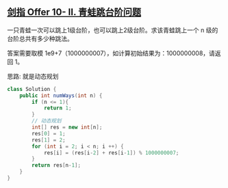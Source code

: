 ## [剑指 Offer 10- II. 青蛙跳台阶问题](https://leetcode-cn.com/problems/qing-wa-tiao-tai-jie-wen-ti-lcof/)

一只青蛙一次可以跳上1级台阶，也可以跳上2级台阶。求该青蛙跳上一个 n 级的台阶总共有多少种跳法。

答案需要取模 1e9+7（1000000007），如计算初始结果为：1000000008，请返回 1。

思路: 就是动态规划



```java
class Solution {
    public int numWays(int n) {
        if (n <= 1){
            return 1;
        }
        // 动态规划
        int[] res = new int[n];
        res[0] = 1;
        res[1] = 2;
        for (int i = 2; i < n; i ++) {
            res[i] = (res[i-2] + res[i-1]) % 1000000007;
        }
        return res[n-1];
    }
}
```

